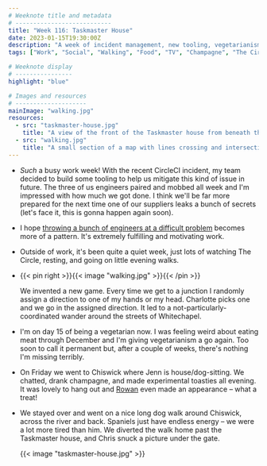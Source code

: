 ```yaml
---
# Weeknote title and metadata
# ---------------------------
title: "Week 116: Taskmaster House"
date: 2023-01-15T19:30:00Z
description: "A week of incident management, new tooling, vegetarianism, drinking champagne, long dog walks, and the Taskmaster house."
tags: ["Work", "Social", "Walking", "Food", "TV", "Champagne", "The Circle"]

# Weeknote display
# ----------------
highlight: "blue"

# Images and resources
# --------------------
mainImage: "walking.jpg"
resources:
  - src: "taskmaster-house.jpg"
    title: "A view of the front of the Taskmaster house from beneath the gate"
  - src: "walking.jpg"
    title: "A small section of a map with lines crossing and intersecting in a very inefficient walk"
---
```


  * _Such_ a busy work week! With the recent CircleCI incident, my team decided to build some tooling to help us mitigate this kind of issue in future. The three of us engineers paired and mobbed all week and I'm impressed with how much we got done. I think we'll be far more prepared for the next time one of our suppliers leaks a bunch of secrets (let's face it, this is gonna happen again soon).

  * I hope [throwing a bunch of engineers at a difficult problem](https://medium.com/ft-product-technology/unspaghettiing-ft-coms-content-pipeline-be1421a434cb) becomes more of a pattern. It's extremely fulfilling and motivating work.

  * Outside of work, it's been quite a quiet week, just lots of watching The Circle, resting, and going on little evening walks.

  * {{< pin right >}}{{< image "walking.jpg" >}}{{< /pin >}}

    We invented a new game. Every time we get to a junction I randomly assign a direction to one of my hands or my head. Charlotte picks one and we go in the assigned direction. It led to a not-particularly-coordinated wander around the streets of Whitechapel.

  * I'm on day 15 of being a vegetarian now. I was feeling weird about eating meat through December and I'm giving vegetarianism a go again. Too soon to call it permanent but, after a couple of weeks, there's nothing I'm missing terribly.

  * On Friday we went to Chiswick where Jenn is house/dog-sitting. We chatted, drank champagne, and made experimental toasties all evening. It was lovely to hang out and [Rowan](https://octodon.social/@rowanbeentje) even made an appearance – what a treat!

  * We stayed over and went on a nice long dog walk around Chiswick, across the river and back. Spaniels just have endless energy – we were a lot more tired than him. We diverted the walk home past the Taskmaster house, and Chris snuck a picture under the gate.

    {{< image "taskmaster-house.jpg" >}}
